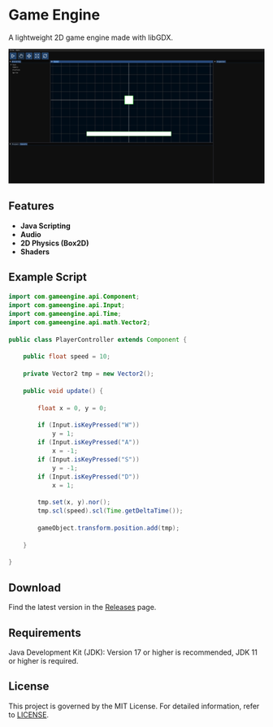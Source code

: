 # Game Engine

A lightweight 2D game engine made with libGDX.

![Editor](Editor.png)

## **Features**

- **Java Scripting**
- **Audio**
- **2D Physics (Box2D)**
- **Shaders**

## **Example Script**

```java
import com.gameengine.api.Component;
import com.gameengine.api.Input;
import com.gameengine.api.Time;
import com.gameengine.api.math.Vector2;

public class PlayerController extends Component {

    public float speed = 10;

    private Vector2 tmp = new Vector2();

    public void update() {

        float x = 0, y = 0;

        if (Input.isKeyPressed("W"))
            y = 1;
        if (Input.isKeyPressed("A"))
            x = -1;
        if (Input.isKeyPressed("S"))
            y = -1;
        if (Input.isKeyPressed("D"))
            x = 1;

        tmp.set(x, y).nor();
        tmp.scl(speed).scl(Time.getDeltaTime());

        gameObject.transform.position.add(tmp);

    }

}
```

## **Download**

Find the latest version in the [Releases](https://github.com/0880880/GameEngine/releases) page.

## Requirements

Java Development Kit (JDK): Version 17 or higher is recommended, JDK 11 or higher is required.

## **License**

This project is governed by the MIT License. For detailed information, refer to [LICENSE](https://github.com/0880880/GameEngine/blob/core/LICENSE).
